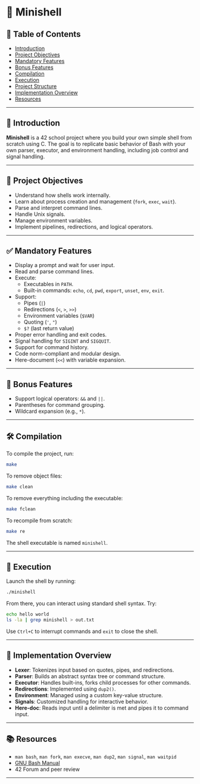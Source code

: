 # 🐚 Minishell

## 📌 Table of Contents
- [Introduction](#introduction)
- [Project Objectives](#project-objectives)
- [Mandatory Features](#mandatory-features)
- [Bonus Features](#bonus-features)
- [Compilation](#compilation)
- [Execution](#execution)
- [Project Structure](#project-structure)
- [Implementation Overview](#implementation-overview)
- [Resources](#resources)

---

## 🧩 Introduction

**Minishell** is a 42 school project where you build your own simple shell from scratch using C. The goal is to replicate basic behavior of Bash with your own parser, executor, and environment handling, including job control and signal handling.

---

## 🎯 Project Objectives

- Understand how shells work internally.
- Learn about process creation and management (`fork`, `exec`, `wait`).
- Parse and interpret command lines.
- Handle Unix signals.
- Manage environment variables.
- Implement pipelines, redirections, and logical operators.

---

## ✅ Mandatory Features

- Display a prompt and wait for user input.
- Read and parse command lines.
- Execute:
  - Executables in `PATH`.
  - Built-in commands: `echo`, `cd`, `pwd`, `export`, `unset`, `env`, `exit`.
- Support:
  - Pipes (`|`)
  - Redirections (`<`, `>`, `>>`)
  - Environment variables (`$VAR`)
  - Quoting (`'`, `"`)
  - `$?` (last return value)
- Proper error handling and exit codes.
- Signal handling for `SIGINT` and `SIGQUIT`.
- Support for command history.
- Code norm-compliant and modular design.
- Here-document (`<<`) with variable expansion.
---

## 🌟 Bonus Features

- Support logical operators: `&&` and `||`.
- Parentheses for command grouping.
- Wildcard expansion (e.g., `*`).
---

## 🛠 Compilation

To compile the project, run:

```bash
make
````

To remove object files:

```bash
make clean
```

To remove everything including the executable:

```bash
make fclean
```

To recompile from scratch:

```bash
make re
```

The shell executable is named `minishell`.

---

## 🚀 Execution

Launch the shell by running:

```bash
./minishell
```

From there, you can interact using standard shell syntax. Try:

```bash
echo hello world
ls -la | grep minishell > out.txt
```

Use `Ctrl+C` to interrupt commands and `exit` to close the shell.

---

## 🧠 Implementation Overview

* **Lexer**: Tokenizes input based on quotes, pipes, and redirections.
* **Parser**: Builds an abstract syntax tree or command structure.
* **Executor**: Handles built-ins, forks child processes for other commands.
* **Redirections**: Implemented using `dup2()`.
* **Environment**: Managed using a custom key-value structure.
* **Signals**: Customized handling for interactive behavior.
* **Here-doc**: Reads input until a delimiter is met and pipes it to command input.

---

## 📚 Resources

* `man bash`, `man fork`, `man execve`, `man dup2`, `man signal`, `man waitpid`
* [GNU Bash Manual](https://www.gnu.org/software/bash/manual/)
* 42 Forum and peer review

---
